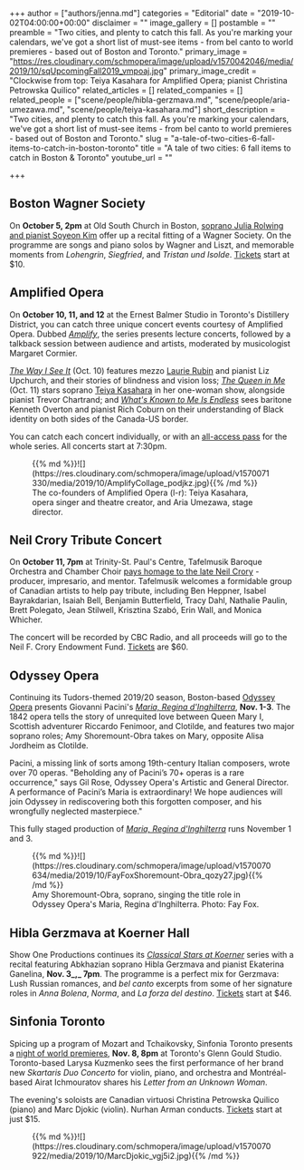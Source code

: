 +++
author = ["authors/jenna.md"]
categories = "Editorial"
date = "2019-10-02T04:00:00+00:00"
disclaimer = ""
image_gallery = []
postamble = ""
preamble = "Two cities, and plenty to catch this fall. As you're marking your calendars, we've got a short list of must-see items - from bel canto to world premieres - based out of Boston and Toronto."
primary_image = "https://res.cloudinary.com/schmopera/image/upload/v1570042046/media/2019/10/sqUpcomingFall2019_vmpoaj.jpg"
primary_image_credit = "Clockwise from top: Teiya Kasahara for Amplified Opera; pianist Christina Petrowska Quilico"
related_articles = []
related_companies = []
related_people = ["scene/people/hibla-gerzmava.md", "scene/people/aria-umezawa.md", "scene/people/teiya-kasahara.md"]
short_description = "Two cities, and plenty to catch this fall. As you're marking your calendars, we've got a short list of must-see items - from bel canto to world premieres - based out of Boston and Toronto."
slug = "a-tale-of-two-cities-6-fall-items-to-catch-in-boston-toronto"
title = "A tale of two cities: 6 fall items to catch in Boston & Toronto"
youtube_url = ""

+++
## Boston Wagner Society

On **October 5, 2pm** at Old South Church in Boston, [soprano Julia Rolwing and pianist Soyeon Kim](http://bostonwagnersociety.org/) offer up a recital fitting of a Wagner Society. On the programme are songs and piano solos by Wagner and Liszt, and memorable moments from _Lohengrin_, _Siegfried_, and _Tristan und Isolde_. [Tickets](https://www.eventbrite.com/e/wagner-and-liszt-tickets-63775079981) start at $10.

## Amplified Opera

On **October 10, 11, and 12** at the Ernest Balmer Studio in Toronto's Distillery District, you can catch three unique concert events courtesy of Amplified Opera. Dubbed [_Amplify_](https://www.amplifiedopera.com/), the series presents lecture concerts, followed by a talkback session between audience and artists, moderated by musicologist Margaret Cormier.

[_The Way I See It_](https://www.amplifiedopera.com/the-way-i-see-it) (Oct. 10) features mezzo [Laurie Rubin](https://www.sevenstories.com/books/3061-do-you-dream-in-color) and pianist Liz Upchurch, and their stories of blindness and vision loss; [_The Queen in Me_](https://www.amplifiedopera.com/the-queen-in-me) (Oct. 11) stars soprano [Teiya Kasahara](/scene/people/teiya-kasahara/) in her one-woman show, alongside pianist Trevor Chartrand; and [_What's Known to Me Is Endless_](https://www.amplifiedopera.com/whats-known-to-me-is-endless) sees baritone Kenneth Overton and pianist Rich Coburn on their understanding of Black identity on both sides of the Canada-US border.

You can catch each concert individually, or with an [all-access pass](https://www.eventbrite.com/e/amplify-all-concerts-pass-2019-tickets-73320472507) for the whole series. All concerts start at 7:30pm.

<figure data-type="image">{{% md %}}![](https://res.cloudinary.com/schmopera/image/upload/v1570071330/media/2019/10/AmplifyCollage_podjkz.jpg){{% /md %}}

<figcaption>The co-founders of Amplified Opera (l-r): Teiya Kasahara, opera singer and theatre creator, and Aria Umezawa, stage director.</figcaption>

</figure>

## Neil Crory Tribute Concert

On **October 11, 7pm** at Trinity-St. Paul's Centre, Tafelmusik Baroque Orchestra and Chamber Choir [pays homage to the late Neil Crory](https://www.tafelmusik.org/concert-calendar/events/neil-crory-tribute-concert) - producer, impresario, and mentor. Tafelmusik welcomes a formidable group of Canadian artists to help pay tribute, including Ben Heppner, Isabel Bayrakdarian, Isaiah Bell, Benjamin Butterfield, Tracy Dahl, Nathalie Paulin, Brett Polegato, Jean Stilwell, Krisztina Szabó, Erin Wall, and Monica Whicher.

The concert will be recorded by CBC Radio, and all proceeds will go to the Neil F. Crory Endowment Fund. [Tickets](https://www.tafelmusik.org/concert-calendar/events/neil-crory-tribute-concert) are $60.

## Odyssey Opera

Continuing its Tudors-themed 2019/20 season, Boston-based [Odyssey Opera](/scene/companies/odyssey-opera/) presents Giovanni Pacini's [_Maria, Regina d'Inghilterra_](https://www.odysseyopera.org/2019-pacini-maria-regina-d-inghilterra/), **Nov. 1-3**. The 1842 opera tells the story of unrequited love between Queen Mary I, Scottish adventurer Riccardo Fenimoor, and Clotilde, and features two major soprano roles; Amy Shoremount-Obra takes on Mary, opposite Alisa Jordheim as Clotilde.

Pacini, a missing link of sorts among 19th-century Italian composers, wrote over 70 operas. "Beholding any of Pacini’s 70+ operas is a rare occurrence," says Gil Rose, Odyssey Opera's Artistic and General Director. A performance of Pacini’s Maria is extraordinary! We hope audiences will join Odyssey in rediscovering both this forgotten composer, and his wrongfully neglected masterpiece."

This fully staged production of [_Maria, Regina d'Inghilterra_](https://www.bostontheatrescene.com/season/maria-regina-dInghilterra/) runs November 1 and 3.

<figure data-type="image">{{% md %}}![](https://res.cloudinary.com/schmopera/image/upload/v1570070634/media/2019/10/FayFoxShoremount-Obra_qozy27.jpg){{% /md %}}

<figcaption>Amy Shoremount-Obra, soprano, singing the title role in Odyssey Opera's Maria, Regina d'Inghilterra. Photo: Fay Fox.</figcaption>

</figure>

## Hibla Gerzmava at Koerner Hall

Show One Productions continues its [_Classical Stars at Koerner_](https://showoneproductions.ca/event/hibla-gerzmava-20191103/) series with a recital featuring Abkhazian soprano Hibla Gerzmava and pianist Ekaterina Ganelina, **Nov. 3_,_ 7pm**. The programme is a perfect mix for Gerzmava: Lush Russian romances, and _bel canto_ excerpts from some of her signature roles in _Anna Bolena_, _Norma_, and _La forza del destino_. [Tickets](https://www.rcmusic.com/event-calendar/show-one-presents-hibla-gerzmava) start at $46.

## Sinfonia Toronto

Spicing up a program of Mozart and Tchaikovsky, Sinfonia Toronto presents a [night of world premieres](http://www.sinfoniatoronto.com/web/page.aspx?title=Mozart+%26+Tchaikovsky), **Nov. 8, 8pm** at Toronto's Glenn Gould Studio. Toronto-based Larysa Kuzmenko sees the first performance of her brand new _Skartaris Duo Concerto_ for violin, piano, and orchestra and Montréal-based Airat Ichmouratov shares his _Letter from an Unknown Woman_.

The evening's soloists are Canadian virtuosi Christina Petrowska Quilico (piano) and Marc Djokic (violin). Nurhan Arman conducts. [Tickets](http://www.sinfoniatoronto.com/web/page.aspx?title=Mozart+%26+Tchaikovsky) start at just $15.

<figure data-type="image">{{% md %}}![](https://res.cloudinary.com/schmopera/image/upload/v1570070922/media/2019/10/MarcDjokic_vgj5i2.jpg){{% /md %}}

<figcaption></figcaption>

</figure>